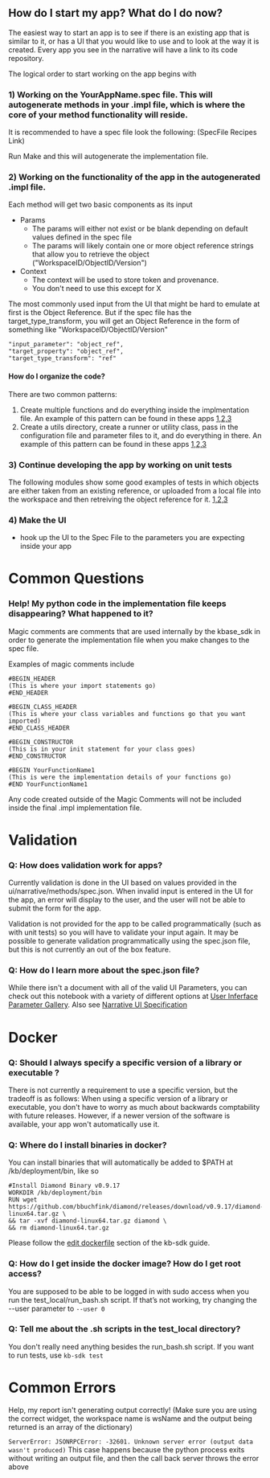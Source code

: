## How do I start my app? What do I do now?

The easiest way to start an app is to see if there is an existing app that is similar to it, or has a UI that you would like to use and to look at the way it is created. Every app you see in the narrative will have a link to its code repository.

The logical order to start working on the app begins with 

### 1) Working on the YourAppName.spec file. This will autogenerate methods in your .impl file, which is where the core of your method functionality will reside.

It is recommended to have a spec file look the following:
    (SpecFile Recipes Link)
    

Run Make and this will autogenerate the implementation file.

    
### 2) Working on the functionality of the app in the autogenerated .impl file. 

Each method will get two basic components as its input
* Params
    * The params will either not exist or be blank depending on default values defined in the spec file
    * The params will likely contain one or more object reference strings that allow you to retrieve the object ("WorkspaceID/ObjectID/Version")
* Context
    * The context will be used to store token and provenance. 
    * You don't need to use this except for X 
        

The most commonly used input from the UI that might be hard to emulate at first is the Object Reference. But if the spec file has the target_type_transform, you will get an Object Reference in the form of something like "WorkspaceID/ObjectID/Version"

    "input_parameter": "object_ref",
    "target_property": "object_ref",
    "target_type_transform": "ref"
    
#### How do I organize the code?

There are two common patterns:
1) Create multiple functions and do everything inside the implmentation file. An example of this pattern can be found in these apps [1,2,3]()
2) Create a utils directory, create a runner or utility class, pass in the configuration file and parameter files to it, and do everything in there. An example of this pattern can be found in these apps [1,2,3]()

### 3) Continue developing the app by working on unit tests
The following modules show some good examples of tests in which objects are either taken from an existing reference, or uploaded from a local file into the workspace and then retreiving the object reference for it. [1,2,3]()

### 4) Make the UI
* hook up the UI to the Spec File to the parameters you are expecting inside your app


# Common Questions

### Help! My python code in the implementation file keeps disappearing? What happened to it?
Magic comments are comments that are used internally by the kbase_sdk in order to generate the implementation file when you make changes to the spec file. 

Examples of magic comments include
```
#BEGIN_HEADER
(This is where your import statements go)
#END_HEADER

#BEGIN_CLASS_HEADER
(This is where your class variables and functions go that you want imported)
#END_CLASS_HEADER

#BEGIN_CONSTRUCTOR
(This is in your init statement for your class goes)
#END_CONSTRUCTOR

#BEGIN YourFunctionName1
(This is were the implementation details of your functions go)
#END YourFunctionName1
```
Any code created outside of the Magic Comments will not be included inside the final .impl implementation file.

# Validation
### Q: How does validation work for apps? 

Currently validation is done in the UI based on values provided in the ui/narrative/methods/spec.json. 
When invalid input is entered in the UI for the app, an error will display to the user,
and the user will not be able to submit the form for the app.

Validation is not provided for the app to be called programmatically (such as with unit tests)
so you will have to validate your input again. 
It may be possible to generate validation programmatically using the spec.json file,
but this is not currently an out of the box feature.

### Q: How do I learn more about the spec.json file?
While there isn't a document with all of the valid UI Parameters, 
you can check out this notebook with a variety of different options at
[User Inferface Parameter Gallery](https://narrative.kbase.us/narrative/ws.23109.obj.1). Also see [Narrative UI Specification](https://github.com/kbase/kb_sdk/blob/master/doc/NarrativeUIAppSpecification.pdf)

# Docker

### Q: Should I always specify a specific version of a library or executable ?

There is not currently a requirement to use a specific version, but the tradeoff is as follows:
When using a specific version of a library or executable, you don't have to worry as much about backwards comptability with future releases.
However, if a newer version of the software is available, your app won't automatically use it. 

### Q: Where do I install binaries in docker?

You can install binaries that will automatically be added to $PATH at /kb/deployment/bin, like so

    #Install Diamond Binary v0.9.17
    WORKDIR /kb/deployment/bin
    RUN wget https://github.com/bbuchfink/diamond/releases/download/v0.9.17/diamond-linux64.tar.gz \
    && tar -xvf diamond-linux64.tar.gz diamond \
    && rm diamond-linux64.tar.gz
  
Please follow the [edit dockerfile](https://github.com/kbase/kb_sdk/blob/master/doc/kb_sdk_local_test_module.md#a-edit-dockerfile)
section of the kb-sdk guide.

### Q: How do I get inside the docker image? How do I get root access?

You are supposed to be able to be logged in with sudo access when you run the test_local/run_bash.sh script. If that’s not working, try changing the --user parameter to `--user 0`

### Q: Tell me about the .sh scripts in the test_local directory?
You don't really need anything besides the run_bash.sh script. If you want to run tests, use `kb-sdk test`

# Common Errors

Help, my report isn't generating output correctly! (Make sure you are using the correct widget, the workspace name is wsName and the output being returned is an array of the dictionary)

`ServerError: JSONRPCError: -32601. Unknown server error (output data wasn't produced)`
This case happens because the python process exits without writing an output file, and then the call back server throws the error above
